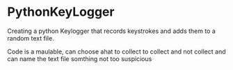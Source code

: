 # PythonKeyLogger

Creating a python Keylogger that records keystrokes and adds them to a random text file. 

Code is a maulable, can choose ahat to collect to collect and not collect and can name the text file somthing not too suspicious  
